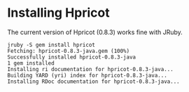 Installing Hpricot
==================

The current version of Hpricot (0.8.3) works fine with JRuby.

    jruby -S gem install hpricot
    Fetching: hpricot-0.8.3-java.gem (100%)
    Successfully installed hpricot-0.8.3-java
    1 gem installed
    Installing ri documentation for hpricot-0.8.3-java...
    Building YARD (yri) index for hpricot-0.8.3-java...
    Installing RDoc documentation for hpricot-0.8.3-java...
